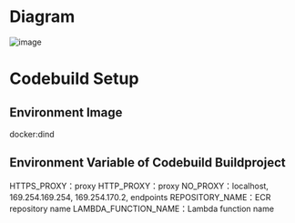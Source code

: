 # Diagram
![image](https://user-images.githubusercontent.com/85344890/178254825-a9d970d0-083c-4123-bb8e-e3641bc3c6a9.png)

# Codebuild Setup

## Environment Image
docker:dind

## Environment Variable of Codebuild Buildproject
HTTPS_PROXY：proxy
HTTP_PROXY：proxy
NO_PROXY：localhost, 169.254.169.254, 169.254.170.2, endpoints
REPOSITORY_NAME：ECR repository name
LAMBDA_FUNCTION_NAME：Lambda function name
